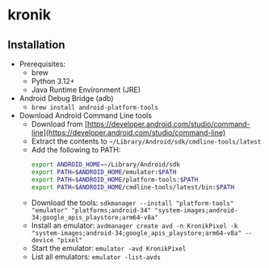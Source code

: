 # kronik

## Installation

- Prerequisites:
    - brew
    - Python 3.12+
    - Java Runtime Environment (JRE)
- Android Debug Bridge (adb)
    - `brew install android-platform-tools`
- Download Android Command Line tools
    - Download
      from [https://developer.android.com/studio/command-line](https://developer.android.com/studio/command-line)
    - Extract the contents to `~/Library/Android/sdk/cmdline-tools/latest`
    - Add the following to PATH:
      ```bash
      export ANDROID_HOME=~/Library/Android/sdk
      export PATH=$ANDROID_HOME/emulator:$PATH
      export PATH=$ANDROID_HOME/platform-tools:$PATH
      export PATH=$ANDROID_HOME/cmdline-tools/latest/bin:$PATH
      ```
    - Download the tools:
      `sdkmanager --install "platform-tools" "emulator" "platforms;android-34" "system-images;android-34;google_apis_playstore;arm64-v8a"`
    - Install an emulator:
      `avdmanager create avd -n KronikPixel -k "system-images;android-34;google_apis_playstore;arm64-v8a" --device "pixel"`
    - Start the emulator: `emulator -avd KronikPixel`
    - List all emulators: `emulator -list-avds`
